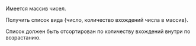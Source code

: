 Имеется массив чисел.

Получить список вида {число, количество вхождений числа в массив}.

Список должен быть отсортирован по количеству вхождений внутри по возрастанию.
